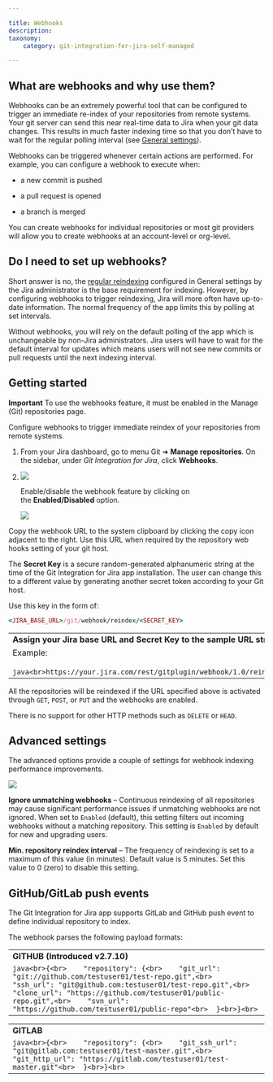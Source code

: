 ```yaml
---

title: Webhooks
description:
taxonomy:
    category: git-integration-for-jira-self-managed

---
```


## What are webhooks and why use them?

Webhooks can be an extremely powerful tool that can be configured to trigger an immediate re-index of your repositories from remote systems. Your git server can send this near real-time data to Jira when your git data changes. This results in much faster indexing time so that you don’t have to wait for the regular polling interval (see [General settings](https://bigbrassband.atlassian.net/wiki/spaces/GIJDC/pages/966852655/General+Settings#Repository-reindexing)).

Webhooks can be triggered whenever certain actions are performed. For example, you can configure a webhook to execute when:

*   a new commit is pushed

*   a pull request is opened

*   a branch is merged


You can create webhooks for individual repositories or most git providers will allow you to create webhooks at an account-level or org-level.

## Do I need to set up webhooks?

Short answer is no, the [regular reindexing](https://bigbrassband.atlassian.net/wiki/spaces/GIJDC/pages/966852655/General+Settings#Repository-reindexing) configured in General settings by the Jira administrator is the base requirement for indexing. However, by configuring webhooks to trigger reindexing, Jira will more often have up-to-date information. The normal frequency of the app limits this by polling at set intervals.

Without webhooks, you will rely on the default polling of the app which is unchangeable by non-Jira administrators. Jira users will have to wait for the default interval for updates which means users will not see new commits or pull requests until the next indexing interval.

## Getting started

**Important**
To use the webhooks feature, it must be enabled in the Manage (Git) repositories page.

Configure webhooks to trigger immediate reindex of your repositories from remote systems.

1.  From your Jira dashboard, go to menu Git ➜ **Manage repositories**_._ On the sidebar, under _Git Integration for Jira_, click **Webhooks**.

2.  ![](https://bigbrassband.atlassian.net/wiki/download/attachments/94142715/gitserver-gitmgr-webhooks-sidebar-sel(c).png?version=1&modificationDate=1640699245952&cacheVersion=1&api=v2)

    Enable/disable the webhook feature by clicking on the **Enabled/Disabled** option.

    ![](https://bigbrassband.atlassian.net/wiki/download/thumbnails/94142715/gitserver-webhooks-settings-page(c).png?version=1&modificationDate=1640699258009&cacheVersion=1&api=v2&width=598&height=404)

Copy the webhook URL to the system clipboard by clicking the copy icon adjacent to the right. Use this URL when required by the repository web hooks setting of your git host.


The **Secret Key** is a secure random-generated alphanumeric string at the time of the Git Integration for Jira app installation. The user can change this to a different value by generating another secret token according to your Git host.

Use this key in the form of:

```ruby
<JIRA_BASE_URL>/git/webhook/reindex/<SECRET_KEY>
```

|     |
| --- |
| **Assign your Jira base URL and Secret Key to the sample URL structure** |
| Example:<br><br>```java<br>https://your.jira.com/rest/gitplugin/webhook/1.0/reindex/sdf34tGdfgGDG345g3y0045TYG23te37<br>``` |

All the repositories will be reindexed if the URL specified above is activated through `GET`, `POST`, or `PUT` and the webhooks are enabled.

There is no support for other HTTP methods such as `DELETE` or `HEAD`.

## Advanced settings

The advanced options provide a couple of settings for webhook indexing performance improvements.

![](https://bigbrassband.atlassian.net/wiki/download/thumbnails/94142715/gitserver-webhooks-ignore-dups-and-min-ridx-adv.png?version=1&modificationDate=1641382439048&cacheVersion=1&api=v2&width=680&height=151)

**Ignore unmatching webhooks** – Continuous reindexing of all repositories may cause significant performance issues if unmatching webhooks are not ignored. When set to `Enabled` (default), this setting filters out incoming webhooks without a matching repository. This setting is `Enabled` by default for new and upgrading users.

**Min. repository reindex interval** – The frequency of reindexing is set to a maximum of this value (in minutes). Default value is 5 minutes. Set this value to 0 (zero) to disable this setting.

## GitHub/GitLab push events

The Git Integration for Jira app supports GitLab and GitHub push event to define individual repository to index.

The webhook parses the following payload formats:

|     |
| --- |
| **GITHUB (Introduced v2.7.10)** |
| ```java<br>{<br>    "repository": {<br>    "git_url": "git://github.com/testuser01/test-repo.git",<br>    "ssh_url": "git@github.com:testuser01/test-repo.git",<br>    "clone_url": "https://github.com/testuser01/public-repo.git",<br>    "svn_url": "https://github.com/testuser01/public-repo"<br>  }<br>}<br>``` |

|     |
| --- |
| **GITLAB** |
| ```java<br>{<br>    "repository": {<br>    "git_ssh_url": "git@gitlab.com:testuser01/test-master.git",<br>    "git_http_url": "https://gitlab.com/testuser01/test-master.git"<br>  }<br>}<br>``` |

